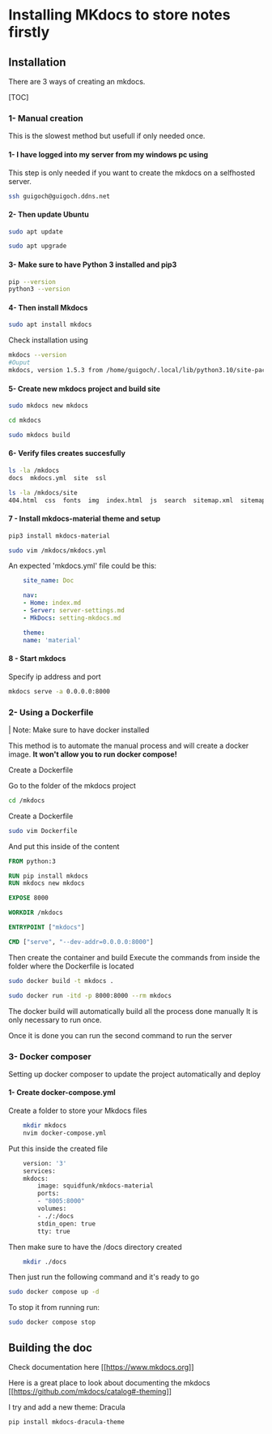 # Installing MKdocs to store notes firstly

## Installation

There are 3 ways of creating an mkdocs.

[TOC]

### 1- Manual creation

This is the slowest method but usefull if only needed once.

#### 1- I have logged into my server from my windows pc using

This step is only needed if you want to create the mkdocs on a selfhosted server.

~~~ bash
ssh guigoch@guigoch.ddns.net
~~~

#### 2- Then update Ubuntu

~~~ bash
sudo apt update

sudo apt upgrade
~~~

#### 3- Make sure to have Python 3 installed and pip3

~~~ bash
pip --version
python3 --version
~~~

#### 4- Then install Mkdocs

~~~ bash
sudo apt install mkdocs
~~~

Check installation using

~~~ bash
mkdocs --version
#Ouput
mkdocs, version 1.5.3 from /home/guigoch/.local/lib/python3.10/site-packages/mkdocs (Python 3.10)
~~~

#### 5- Create new mkdocs project and build site

~~~ bash
sudo mkdocs new mkdocs

cd mkdocs

sudo mkdocs build
~~~

#### 6- Verify files creates succesfully

~~~bash
ls -la /mkdocs
docs  mkdocs.yml  site  ssl

ls -la /mkdocs/site
404.html  css  fonts  img  index.html  js  search  sitemap.xml  sitemap.xml.gz
~~~

#### 7 - Install mkdocs-material theme and setup

~~~ bash
pip3 install mkdocs-material

sudo vim /mkdocs/mkdocs.yml
~~~

An expected 'mkdocs.yml' file could be this:

~~~ yml
    site_name: Doc

    nav: 
    - Home: index.md
    - Server: server-settings.md
    - MkDocs: setting-mkdocs.md

    theme: 
    name: 'material'
~~~

#### 8 - Start mkdocs

Specify ip address and port

~~~ bash
mkdocs serve -a 0.0.0.0:8000
~~~

### 2- Using a Dockerfile

| Note: Make sure to have docker installed

This method is to automate the manual process and will create a docker image.
**It won't allow you to run docker compose!**

Create a Dockerfile

Go to the folder of the mkdocs project

~~~ bash
cd /mkdocs
~~~

Create a Dockerfile

~~~ bash
sudo vim Dockerfile
~~~

And put this inside of the content

~~~ Dockerfile
FROM python:3

RUN pip install mkdocs
RUN mkdocs new mkdocs

EXPOSE 8000

WORKDIR /mkdocs

ENTRYPOINT ["mkdocs"]

CMD ["serve", "--dev-addr=0.0.0.0:8000"]
~~~

Then create the container and build
Execute the commands from inside the folder where the Dockerfile is located

~~~ bash
sudo docker build -t mkdocs .

sudo docker run -itd -p 8000:8000 --rm mkdocs
~~~

The docker build will automatically build all the process done manually
It is only necessary to run once.

Once it is done you can run the second command to run the server

### 3- Docker composer

Setting up docker composer to update the project automatically and deploy

#### 1- Create docker-compose.yml

Create a folder to store your Mkdocs files

~~~ bash
    mkdir mkdocs
    nvim docker-compose.yml
~~~

Put this inside the created file

~~~ bash
    version: '3'
    services:
    mkdocs:
        image: squidfunk/mkdocs-material
        ports:
        - "8005:8000"
        volumes:
        - ./:/docs
        stdin_open: true
        tty: true
~~~

Then make sure to have the /docs directory created

~~~bash
    mkdir ./docs
~~~

Then just run the following command and it's ready to go

~~~ bash
sudo docker compose up -d
~~~

To stop it from running run:

~~~ bash
sudo docker compose stop
~~~

## Building the doc

Check documentation here [[https://www.mkdocs.org]]

Here is a great place to look about documenting the mkdocs [[https://github.com/mkdocs/catalog#-theming]]

I try and add a new theme:
Dracula

~~~ bash
pip install mkdocs-dracula-theme
~~~
